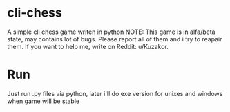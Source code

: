 # cli-chess
A simple cli chess game writen in python
NOTE: This game is in alfa/beta state, may contains lot of bugs. Please report all of them and i try to reapair them. If you want to help me, write on Reddit: u/Kuzakor.

# Run 
Just run .py files via python, later i'll do exe version for unixes and windows when game will be stable
